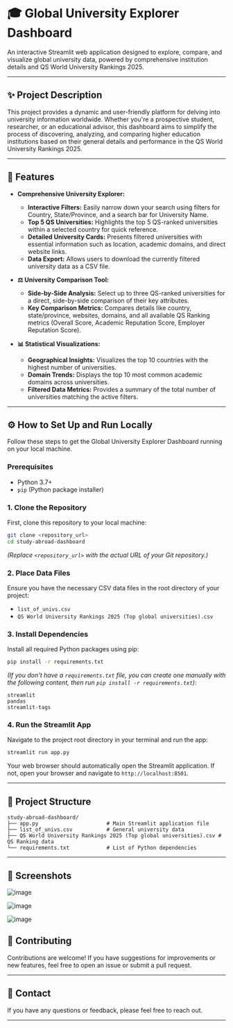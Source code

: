 

# 🎓 Global University Explorer Dashboard

An interactive Streamlit web application designed to explore, compare, and visualize global university data, powered by comprehensive institution details and QS World University Rankings 2025.

---

## ✨ Project Description

This project provides a dynamic and user-friendly platform for delving into university information worldwide. Whether you're a prospective student, researcher, or an educational advisor, this dashboard aims to simplify the process of discovering, analyzing, and comparing higher education institutions based on their general details and performance in the QS World University Rankings 2025.

---

## 🚀 Features

* **Comprehensive University Explorer:**
    * **Interactive Filters:** Easily narrow down your search using filters for Country, State/Province, and a search bar for University Name.
    * **Top 5 QS Universities:** Highlights the top 5 QS-ranked universities within a selected country for quick reference.
    * **Detailed University Cards:** Presents filtered universities with essential information such as location, academic domains, and direct website links.
    * **Data Export:** Allows users to download the currently filtered university data as a CSV file.

* **⚖️ University Comparison Tool:**
    * **Side-by-Side Analysis:** Select up to three QS-ranked universities for a direct, side-by-side comparison of their key attributes.
    * **Key Comparison Metrics:** Compares details like country, state/province, websites, domains, and all available QS Ranking metrics (Overall Score, Academic Reputation Score, Employer Reputation Score).

* **📊 Statistical Visualizations:**
    * **Geographical Insights:** Visualizes the top 10 countries with the highest number of universities.
    * **Domain Trends:** Displays the top 10 most common academic domains across universities.
    * **Filtered Data Metrics:** Provides a summary of the total number of universities matching the active filters.

---

## ⚙️ How to Set Up and Run Locally

Follow these steps to get the Global University Explorer Dashboard running on your local machine.

### Prerequisites

* Python 3.7+
* `pip` (Python package installer)

### 1. Clone the Repository

First, clone this repository to your local machine:

```bash
git clone <repository_url>
cd study-abroad-dashboard
```
*(Replace `<repository_url>` with the actual URL of your Git repository.)*

### 2. Place Data Files

Ensure you have the necessary CSV data files in the root directory of your project:

* `list_of_univs.csv`
* `QS World University Rankings 2025 (Top global universities).csv`

### 3. Install Dependencies

Install all required Python packages using pip:

```bash
pip install -r requirements.txt
```
*(If you don't have a `requirements.txt` file, you can create one manually with the following content, then run `pip install -r requirements.txt`)*:

```
streamlit
pandas
streamlit-tags
```

### 4. Run the Streamlit App

Navigate to the project root directory in your terminal and run the app:

```bash
streamlit run app.py
```

Your web browser should automatically open the Streamlit application. If not, open your browser and navigate to `http://localhost:8501`.

---

## 📂 Project Structure

```
study-abroad-dashboard/
├── app.py                      # Main Streamlit application file
├── list_of_univs.csv           # General university data
├── QS World University Rankings 2025 (Top global universities).csv # QS Ranking data
└── requirements.txt            # List of Python dependencies
```

---

## 📸 Screenshots

![image](https://github.com/user-attachments/assets/b7004767-6b7f-46aa-b6cb-0707083a6511)


![image](https://github.com/user-attachments/assets/990aa3fb-7da6-47dc-8fbc-aa70d11ff96e)

![image](https://github.com/user-attachments/assets/ad85286d-d7ea-4a61-b451-84ca19e1a1d3)


## 🤝 Contributing

Contributions are welcome! If you have suggestions for improvements or new features, feel free to open an issue or submit a pull request.

---

## 📧 Contact

If you have any questions or feedback, please feel free to reach out.

---
